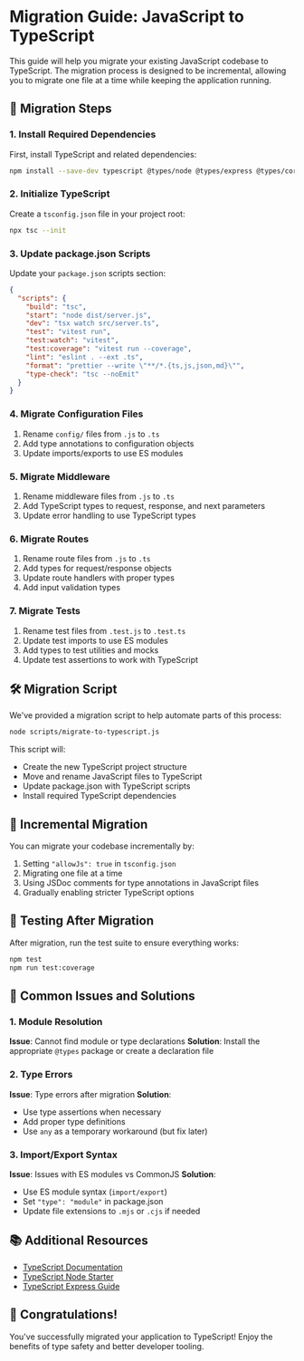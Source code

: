 # Migration Guide: JavaScript to TypeScript

This guide will help you migrate your existing JavaScript codebase to TypeScript. The migration process is designed to be incremental, allowing you to migrate one file at a time while keeping the application running.

## 🚀 Migration Steps

### 1. Install Required Dependencies

First, install TypeScript and related dependencies:

```bash
npm install --save-dev typescript @types/node @types/express @types/cors @types/multer @types/uuid @types/xlsx tsx vitest @vitest/coverage-v8
```

### 2. Initialize TypeScript

Create a `tsconfig.json` file in your project root:

```bash
npx tsc --init
```

### 3. Update package.json Scripts

Update your `package.json` scripts section:

```json
{
  "scripts": {
    "build": "tsc",
    "start": "node dist/server.js",
    "dev": "tsx watch src/server.ts",
    "test": "vitest run",
    "test:watch": "vitest",
    "test:coverage": "vitest run --coverage",
    "lint": "eslint . --ext .ts",
    "format": "prettier --write \"**/*.{ts,js,json,md}\"",
    "type-check": "tsc --noEmit"
  }
}
```

### 4. Migrate Configuration Files

1. Rename `config/` files from `.js` to `.ts`
2. Add type annotations to configuration objects
3. Update imports/exports to use ES modules

### 5. Migrate Middleware

1. Rename middleware files from `.js` to `.ts`
2. Add TypeScript types to request, response, and next parameters
3. Update error handling to use TypeScript types

### 6. Migrate Routes

1. Rename route files from `.js` to `.ts`
2. Add types for request/response objects
3. Update route handlers with proper types
4. Add input validation types

### 7. Migrate Tests

1. Rename test files from `.test.js` to `.test.ts`
2. Update test imports to use ES modules
3. Add types to test utilities and mocks
4. Update test assertions to work with TypeScript

## 🛠️ Migration Script

We've provided a migration script to help automate parts of this process:

```bash
node scripts/migrate-to-typescript.js
```

This script will:
- Create the new TypeScript project structure
- Move and rename JavaScript files to TypeScript
- Update package.json with TypeScript scripts
- Install required TypeScript dependencies

## 🔄 Incremental Migration

You can migrate your codebase incrementally by:

1. Setting `"allowJs": true` in `tsconfig.json`
2. Migrating one file at a time
3. Using JSDoc comments for type annotations in JavaScript files
4. Gradually enabling stricter TypeScript options

## 🧪 Testing After Migration

After migration, run the test suite to ensure everything works:

```bash
npm test
npm run test:coverage
```

## 🐛 Common Issues and Solutions

### 1. Module Resolution

**Issue**: Cannot find module or type declarations
**Solution**: Install the appropriate `@types` package or create a declaration file

### 2. Type Errors

**Issue**: Type errors after migration
**Solution**:
- Use type assertions when necessary
- Add proper type definitions
- Use `any` as a temporary workaround (but fix later)

### 3. Import/Export Syntax

**Issue**: Issues with ES modules vs CommonJS
**Solution**:
- Use ES module syntax (`import/export`)
- Set `"type": "module"` in package.json
- Update file extensions to `.mjs` or `.cjs` if needed

## 📚 Additional Resources

- [TypeScript Documentation](https://www.typescriptlang.org/docs/)
- [TypeScript Node Starter](https://github.com/microsoft/TypeScript-Node-Starter)
- [TypeScript Express Guide](https://www.typescriptlang.org/docs/handbook/typescript-in-5-minutes.html)

## 🎉 Congratulations!

You've successfully migrated your application to TypeScript! Enjoy the benefits of type safety and better developer tooling.
